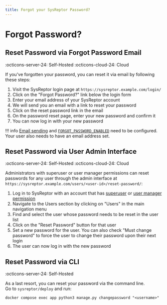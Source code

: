 ```yaml
---
title: Forgot your SysReptor Password?
---
```


# Forgot Password?

## Reset Password via Forgot Password Email
:octicons-server-24: Self-Hosted :octicons-cloud-24: Cloud

If you've forgotten your password, you can reset it via email by following these steps:

1. Visit the SysReptor login page at `https://sysreptor.example.com/login/`
2. Click on the "Forgot Password?" link below the login form
3. Enter your email address of your SysReptor account
4. We will send you an email with a link to reset your password
5. Click on the reset password link in the email
6. On the password reset page, enter your new password and confirm it
7. You can now log in with your new password

!!! info
    [Email sending](/setup/configuration#emails) and [`FORGOT_PASSWORD_ENABLED`](/setup/configuration#local-user-authentication) need to be configured.
    Your user also needs to have an email address set.



## Reset Password via User Admin Interface
:octicons-server-24: Self-Hosted :octicons-cloud-24: Cloud

Administrators with superuser or user manager permissions can reset passwords for any user through the admin interface at `https://sysreptor.example.com/users/<user-id>/reset-password/`:

1. Log in to SysReptor with an account that has [superuser](/users/user-permissions/#superuser) or [user manager permission](/users/user-permissions/#user-manager)
2. Navigate to the Users section by clicking on "Users" in the main navigation menu
3. Find and select the user whose password needs to be reset in the user list
4. Click on the "Reset Password" button for that user
5. Set a new password for the user. You can also check "Must change password" to force the user to change their password upon their next login
6. The user can now log in with the new password



## Reset Password via CLI 
:octicons-server-24: Self-Hosted

As a last resort, you can reset your password via the command line.  
Go to `sysreptor/deploy` and run:

```shell
docker compose exec app python3 manage.py changepassword "<username>"
```
